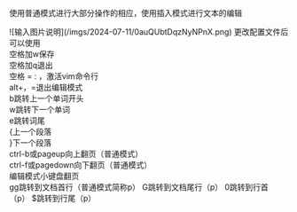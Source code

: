 <p> 使用普通模式进行大部分操作的相应，使用插入模式进行文本的编辑</p>
![输入图片说明](/imgs/2024-07-11/0auQUbtDqzNyNPnX.png)
更改配置文件后可以使用
<br>
空格加w保存<br>
空格加q退出<br>
空格 = : ，激活vim命令行<br>
alt+，=退出编辑模式<br>
b跳转上一个单词开头<br>
w跳转下一个单词<br>
e跳转词尾<br>
{上一个段落<br>
}下一个段落<br>
ctrl-b或pageup向上翻页（普通模式）<br>
ctrl-f或pagedown向下翻页（普通模式）<br>
编辑模式小键盘翻页<br>
gg跳转到文档首行（普通模式简称p）
G跳转到文档尾行（p）
0跳转到行首（p）
$跳转到行尾（p）


<!--stackedit_data:
eyJoaXN0b3J5IjpbNDg2NDI2OTM5LDEyMjQ3NzEyNzZdfQ==
-->